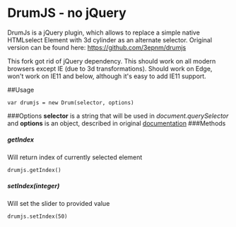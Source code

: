DrumJS - no jQuery
======

DrumJs is a jQuery plugin, which allows to replace a simple native HTMLselect Element with 3d cylinder as an alternate selector.
Original version can be found here: https://github.com/3epnm/drumjs

This fork got rid of jQuery dependency. This should work on all modern browsers except IE (due to 3d transformations). Should work on Edge, won't work on IE11 and below, although it's easy to add IE11 support.


##Usage
``` 
var drumjs = new Drum(selector, options)
```
###Options
**selector** is a string that will be used in _document.querySelector_ and **options** is an object, described in original [documentation](https://github.com/3epnm/drumjs#options-and-events)
###Methods

##### getIndex
Will return index of currently selected element
```
drumjs.getIndex()
```
##### setIndex(integer)
Will set the slider to provided value
``` 
drumjs.setIndex(50)
```
